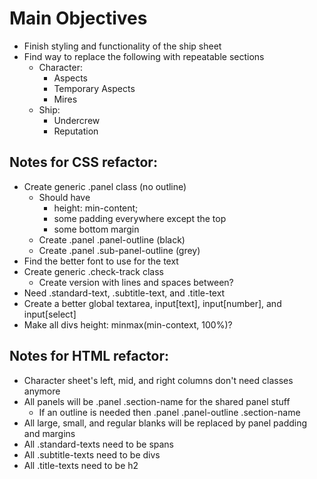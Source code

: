 # Main Objectives
- Finish styling and functionality of the ship sheet
- Find way to replace the following with repeatable sections
  - Character:
	- Aspects
	- Temporary Aspects
	- Mires
  - Ship:
    - Undercrew
	- Reputation

## Notes for CSS refactor:
- Create generic .panel class (no outline)
  - Should have 
    - height: min-content;
	- some padding everywhere except the top
	- some bottom margin
  - Create .panel .panel-outline (black)
  - Create .panel .sub-panel-outline (grey)
- Find the better font to use for the text
- Create generic .check-track class
  - Create version with lines and spaces between?
- Need .standard-text, .subtitle-text, and .title-text
- Create a better global textarea, input\[text\], input\[number\], and input\[select\]
- Make all divs height: minmax(min-context, 100%)?

## Notes for HTML refactor:
- Character sheet's left, mid, and right columns don't need classes anymore
- All panels will be .panel .section-name for the shared panel stuff
  - If an outline is needed then .panel .panel-outline .section-name
- All large, small, and regular blanks will be replaced by panel padding and margins
- All .standard-texts need to be spans
- All .subtitle-texts need to be divs
- All .title-texts need to be h2